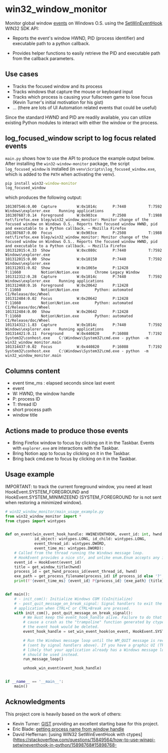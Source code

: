# win32_window_monitor

Monitor global window [events](https://learn.microsoft.com/en-us/windows/win32/winauto/event-constants)
on Windows O.S. using the [SetWinEventHook](https://learn.microsoft.com/en-us/windows/win32/api/winuser/nf-winuser-setwineventhook) 
WIN32 SDK API:

- Reports the event's window HWND, PID (process identifier) and executable path to a python callback.

- Provides helper functions to easily retrieve the PID and executable path from
  the callback parameters.

## Use cases

- Tracks the focused window and its process
- Tracks windows that capture the mouse or keyboard input
- Tracks which process is causing your fullscreen game to lose focus (Kevin Turner's initial motivation for his gist)
- ... (there are lots of UI Automation related events that could be useful)

Since the standard HWND and PID are readily available, you can utilize
existing Python modules to interact with either the window or the process.

## log_focused_window script to log focus related events

`main.py` shows how to use the API to produce the example output below. After
installing the `win32-window-monitor` package, the script `log_focused_window` is installed (in 
`venv\Scripts\log_focused_window.exe`, which is added to the `PATH` when activating the venv).

```bat
pip install win32-window-monitor
log_focused_window
```

which produces the following output:

```text
101307546:0.00  Capture         W:0x1014c       P:7440          T:7592          Windows\explorer.exe    Running applications
101307687:0.14  Foreground      W:0x903ce       P:2508          T:1988          net\firefox.exe blep/win32_window_monitor: Monitor change of the focused window on Windows O.S.. Reports the focused window HWND, pid and executable to a Python callback. — Mozilla Firefox
101307687:0.00  Focus           W:0x903ce       P:2508          T:1988          net\firefox.exe blep/win32_window_monitor: Monitor change of the focused window on Windows O.S.. Reports the focused window HWND, pid and executable to a Python callback. — Mozilla Firefox
101312015:4.33  Show            W:0xc080c       P:7440          T:7592          Windows\explorer.exe
101312015:0.00  Show            W:0x10150       P:7440          T:7592          Windows\explorer.exe
101312031:0.02  Show            W:0x1065e       P:12428         T:11660         Notion\Notion.exe       Chrome Legacy Window
101312312:0.28  Capture         W:0x1014c       P:7440          T:7592          Windows\explorer.exe    Running applications
101312468:0.16  Foreground      W:0x20642       P:12428         T:11660         Notion\Notion.exe       Python: automated CI/Release/doc/Wheel
101312484:0.02  Focus           W:0x20642       P:12428         T:11660         Notion\Notion.exe       Python: automated CI/Release/doc/Wheel
101312484:0.00  Show            W:0x20642       P:12428         T:11660         Notion\Notion.exe       Python: automated CI/Release/doc/Wheel
101314312:1.83  Capture         W:0x1014c       P:7440          T:7592          Windows\explorer.exe    Running applications
101314421:0.11  Foreground      W:0x440820      P:16088         T:7192          System32\conhost.exe    C:\Windows\System32\cmd.exe - python  -m win32_window_monitor.main
101314437:0.02  Focus           W:0x440820      P:16088         T:7192          System32\conhost.exe    C:\Windows\System32\cmd.exe - python  -m win32_window_monitor.main
```

Columns content
----------------

- event time_ms : elapsed seconds since last event
- event
- W: HWND, the window handle
- P: process ID
- T: thread ID
- short process path
- window title

Actions made to produce those events
------------------------------------

- Bring Firefox window to focus by clicking on it in the Taskbar. Events with
`explorer.exe` are interactions with the Taskbar.
- Bring Notion app to focus by clicking on it in the Taskbar.
- Bring back cmd.exe to focus by clicking on it in the Taskbar.


## Usage example

IMPORTANT: to track the current foreground window, you need at least HookEvent.SYSTEM_FOREGROUND and
HookEvent.SYSTEM_MINIMIZEEND (SYSTEM_FOREGROUND for is not sent when restoring a minimized window).

```python
# win32_window_monitor/main_usage_example.py
from win32_window_monitor import *
from ctypes import wintypes


def on_event(win_event_hook_handle: HWINEVENTHOOK, event_id: int, hwnd: wintypes.HWND,
             id_object: wintypes.LONG, id_child: wintypes.LONG,
             event_thread_id: wintypes.DWORD,
             event_time_ms: wintypes.DWORD):
    # Called from the thread running the Windows message loop.
    # HookEvent provides a nice str, and unlike enum.Enum accepts any integer value.
    event_id = HookEvent(event_id)
    title = get_window_title(hwnd)
    process_id = get_hwnd_process_id(event_thread_id, hwnd)
    exe_path = get_process_filename(process_id) if process_id else '?'
    print(f'{event_time_ms} {event_id} P{process_id} {exe_path} {title}')


def main():
    # - init_com(): Initialize Windows COM (CoInitialize)
    # - post_quit_message_on_break_signal: Signal handlers to exit the
    # application when CTRL+C or CTRL+Break are pressed.
    with init_com(), post_quit_message_on_break_signal():
        # We must keep the event_hook_handle alive. Failure to do that may
        # cause a crash as the "trampoline" function generated by ctypes for
        # the event hook would be deleted.
        event_hook_handle = set_win_event_hook(on_event, HookEvent.SYSTEM_FOREGROUND)

        # Run the Windows message loop until the WM_QUIT message is received
        # (sent by signal handlers above). If you have a graphic UI (TkInter, Qt...), it is
        # likely that your application already has a Windows message loop that
        # should be used instead.
        run_message_loop()

        unhook_win_event(event_hook_handle)


if __name__ == '__main__':
    main()
```

## Acknowledgments

This project core is heavily based on the work of others:

- Kevin Turner: [GIST](https://gist.github.com/keturn/6695625) providing an excellent starting base for this project.
- Eric Blade: [getting process name from window handle](https://mail.python.org/pipermail/python-win32/2009-July/009381.html)
- David Heffernan: [using WIN32 SetWinEventHook with ctypes](https://stackoverflow.com/questions/15849564/how-to-use-winapi-setwineventhook-in-python/15898768#15898768-
